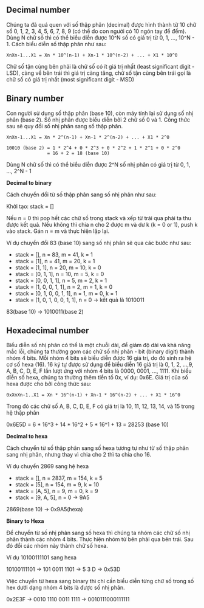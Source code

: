 ## Decimal number

Chúng ta đã quá quen với số thập phân (decimal) được hình thành từ 10 chữ số 0, 1, 2, 3, 4, 5, 6, 7, 8, 9 (có thể do con người có 10 ngón tay để đếm). Dùng N chữ số thì có thể biểu diễn được 10^N số có giá trị từ 0, 1, ..., 10^N - 1. Cách biểu diễn số thập phân như sau:

```
XnXn-1...X1 = Xn * 10^(n-1) + Xn-1 * 10^(n-2) + ... + X1 * 10^0
```

Chữ số tận cùng bên phải là chữ số có ít giá trị nhất (least significant digit - LSD), càng về bên trái thì giá trị càng tăng, chữ số tận cùng bên trái gọi là chữ số có giá trị nhất (most significant digit - MSD)

## Binary number

Con người sử dụng số thập phân (base 10), còn máy tính lại sử dụng số nhị phân (base 2). Số nhị phân được biểu diễn bởi 2 chữ số 0 và 1. Công thức sau sẽ quy đổi số nhị phân sang số thập phân.

```
XnXn-1...X1 = Xn * 2^(n-1) + Xn-1 * 2^(n-2) + ... + X1 * 2^0
```

```
10010 (base 2) = 1 * 2^4 + 0 * 2^3 + 0 * 2^2 + 1 * 2^1 + 0 * 2^0
               = 16 + 2 = 18 (base 10)
```

Dùng N chữ số thì có thể biểu diễn được 2^N số nhị phân có giá trị từ 0, 1, ..., 2^N - 1

**Decimal to binary**

Cách chuyển đổi từ số thập phân sang số nhị phân như sau:

Khởi tạo: stack = []

Nếu n = 0 thì pop hết các chữ số trong stack và xếp từ trái qua phải ta thu được kết quả. Nếu không thì chia n cho 2 được m và dư k (k = 0 or 1), push k vào stack. Gán n = m và thực hiện lặp lại. 

Ví dụ chuyển đổi 83 (base 10) sang số nhị phân sẽ qua các bước như sau:

- stack = [], n = 83, m = 41, k = 1
- stack = [1], n = 41, m = 20, k = 1
- stack = [1, 1], n = 20, m = 10, k = 0
- stack = [0, 1, 1], n = 10, m = 5, k = 0
- stack = [0, 0, 1, 1], n = 5, m = 2, k = 1
- stack = [1, 0, 0, 1, 1], n = 2, m = 1, k = 0
- stack = [0, 1, 0, 0, 1, 1], n = 1, m = 0, k = 1
- stack = [1, 0, 1, 0, 0, 1, 1], n = 0 -> kết quả là 1010011

83(base 10) -> 1010011(base 2)

## Hexadecimal number

Biểu diễn số nhị phân có thể là một chuỗi dài, để giảm độ dài và khả năng mắc lỗi, chúng ta thường gom các chữ số nhị phân - bit (binary digit) thành nhóm 4 bits. Mỗi nhóm 4 bits sẽ biểu diễn được 16 giá trị, do đó sinh ra hệ cơ số hexa (16). 16 ký tự được sử dụng để biểu diễn 16 giá trị là 0, 1, 2, ...,9, A, B, C, D, E, F lần lượt ứng với nhóm 4 bits là 0000, 0001, ..., 1111. Khi biểu diễn số hexa, chúng ta thường thêm tiền tố 0x, ví dụ: 0x6E. Giá trị của số hexa được cho bởi công thức sau:

```
0xXnXn-1..X1 = Xn * 16^(n-1) + Xn-1 * 16^(n-2) + ... + X1 * 16^0
```

Trong đó các chữ số A, B, C, D, E, F có giá trị là 10, 11, 12, 13, 14, và 15 trong hệ thập phân

0x6E5D = 6 * 16^3 + 14 * 16^2 + 5 * 16^1 + 13
       = 28253 (base 10)

**Decimal to hexa**

Cách chuyển từ số thập phân sang số hexa tương tự như từ số thập phân sang nhị phân, nhưng thay vì chia cho 2 thì ta chia cho 16.

Ví dụ chuyển 2869 sang hệ hexa

- stack = [], n = 2837, m = 154, k = 5
- stack = [5], n = 154, m = 9, k = 10
- stack = [A, 5], n = 9, m = 0, k = 9
- stack = [9, A, 5], n = 0 -> 9A5

2869(base 10) -> 0x9A5(hexa)

**Binary to Hexa**

Để chuyển từ số nhị phân sang số hexa thì chúng ta nhóm các chữ số nhị phân thành các nhóm 4 bits. Thực hiện nhóm từ bên phải qua bên trái. Sau đó đổi các nhóm này thành chữ số hexa.

Ví dụ 10100111101 sang hexa

10100111101 -> 101 0011 1101 -> 5 3 D -> 0x53D

Việc chuyển từ hexa sang binary thì chỉ cần biểu diễn từng chữ số trong số hex dưới dạng nhóm 4 bits là được số nhị phân.

0x2E3F -> 0010 1110 0011 1111 -> 0010111000111111


